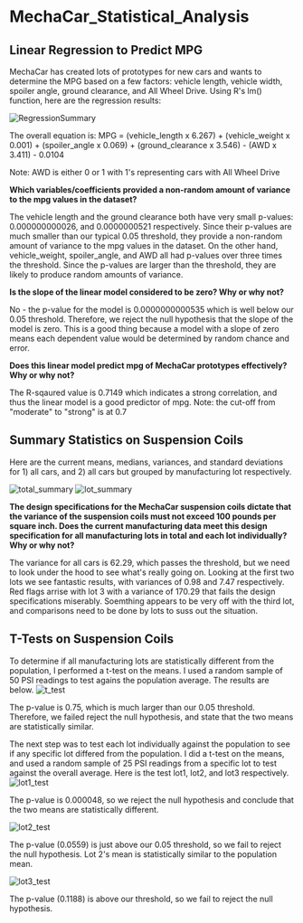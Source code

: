 # MechaCar_Statistical_Analysis

## Linear Regression to Predict MPG
MechaCar has created lots of prototypes for new cars and wants to determine the MPG based on a few factors: vehicle length, vehicle width, spoiler angle, ground clearance, and All Wheel Drive. Using R's lm() function, here are the regression results:

![RegressionSummary](https://user-images.githubusercontent.com/30487641/139344354-02ee42fa-08d3-49f1-9400-82a6aea81ec2.PNG)

The overall equation is: 
MPG = (vehicle_length x 6.267) + (vehicle_weight x 0.001) + (spoiler_angle x 0.069) + (ground_clearance x 3.546) - (AWD x 3.411) - 0.0104

Note: AWD is either 0 or 1 with 1's representing cars with All Wheel Drive


**Which variables/coefficients provided a non-random amount of variance to the mpg values in the dataset?**

The vehicle length and the ground clearance both have very small p-values: 0.000000000026, and 0.0000000521 respectively. Since their p-values are much smaller than our typical 0.05 threshold, they provide a non-random amount of variance to the mpg values in the dataset.
On the other hand, vehicle_weight, spoiler_angle, and AWD all had p-values over three times the threshold. Since the p-values are larger than the threshold, they are likely to produce random amounts of variance.


**Is the slope of the linear model considered to be zero? Why or why not?**

No - the p-value for the model is 0.0000000000535 which is well below our 0.05 threshold. Therefore, we reject the null hypothesis that the slope of the model is zero. This is a good thing because a model with a slope of zero means each dependent value would be determined by random chance and error.


**Does this linear model predict mpg of MechaCar prototypes effectively? Why or why not?**

The R-sqaured value is 0.7149 which indicates a strong correlation, and thus the linear model is a good predictor of mpg. Note: the cut-off from "moderate" to "strong" is at 0.7



## Summary Statistics on Suspension Coils
Here are the current means, medians, variances, and standard deviations for 1) all cars, and 2) all cars but grouped by manufacturing lot respectively.

![total_summary](https://user-images.githubusercontent.com/30487641/139481721-2b5d820c-1443-418c-90ed-a0b33805f1ba.PNG)
![lot_summary](https://user-images.githubusercontent.com/30487641/139481735-743f7d70-9816-404f-b2f0-0691d6f3ef18.PNG)


**The design specifications for the MechaCar suspension coils dictate that the variance of the suspension coils must not exceed 100 pounds per square inch. Does the current manufacturing data meet this design specification for all manufacturing lots in total and each lot individually? Why or why not?**

The variance for all cars is 62.29, which passes the threshold, but we need to look under the hood to see what's really going on. Looking at the first two lots we see fantastic results, with variances of 0.98 and 7.47 respectively. Red flags arrise with lot 3 with a variance of 170.29 that fails the design specifications miserably. Soemthing appears to be very off with the third lot, and comparisons need to be done by lots to suss out the situation.



## T-Tests on Suspension Coils
To determine if all manufacturing lots are statistically different from the population, I performed a t-test on the means. I used a random sample of 50 PSI readings to test agains the population average. The results are below.
![t_test](https://user-images.githubusercontent.com/30487641/139542991-bc4a105b-5130-4070-9019-bb75ce13d965.PNG)

The p-value is 0.75, which is much larger than our 0.05 threshold. Therefore, we failed reject the null hypothesis, and state that the two means are statistically similar. 

The next step was to test each lot individually against the population to see if any specific lot differed from the population. I did a t-test on the means, and used a random sample of 25 PSI readings from a specific lot to test against the overall average. Here is the test lot1, lot2, and lot3 respectively.
![lot1_test](https://user-images.githubusercontent.com/30487641/139543711-7addfc76-4539-4430-a52b-cee4c26a1f44.PNG)

The p-value is 0.000048, so we reject the null hypothesis and conclude that the two means are statistically different.

![lot2_test](https://user-images.githubusercontent.com/30487641/139543769-9a9e57c9-c7e5-4e4b-9649-c4b4585ee977.PNG)

The p-value (0.0559) is just above our 0.05 threshold, so we fail to reject the null hypothesis. Lot 2's mean is statistically similar to the population mean.

![lot3_test](https://user-images.githubusercontent.com/30487641/139546213-3470f30d-0e0a-4727-80ca-fe39c62f9e7f.PNG)

The p-value (0.1188) is above our threshold, so we fail to reject the null hypothesis. 








